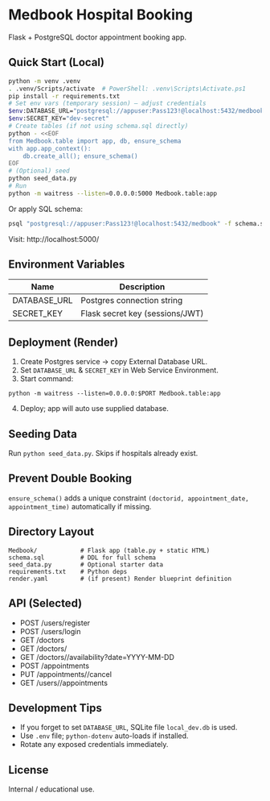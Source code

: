 # Medbook Hospital Booking

Flask + PostgreSQL doctor appointment booking app.

## Quick Start (Local)

```bash
python -m venv .venv
. .venv/Scripts/activate  # PowerShell: .venv\Scripts\Activate.ps1
pip install -r requirements.txt
# Set env vars (temporary session) — adjust credentials
$env:DATABASE_URL="postgresql://appuser:Pass123!@localhost:5432/medbook"
$env:SECRET_KEY="dev-secret"
# Create tables (if not using schema.sql directly)
python - <<EOF
from Medbook.table import app, db, ensure_schema
with app.app_context():
    db.create_all(); ensure_schema()
EOF
# (Optional) seed
python seed_data.py
# Run
python -m waitress --listen=0.0.0.0:5000 Medbook.table:app
```

Or apply SQL schema:
```bash
psql "postgresql://appuser:Pass123!@localhost:5432/medbook" -f schema.sql
```

Visit: http://localhost:5000/

## Environment Variables
| Name | Description |
|------|-------------|
| DATABASE_URL | Postgres connection string |
| SECRET_KEY | Flask secret key (sessions/JWT) |

## Deployment (Render)
1. Create Postgres service → copy External Database URL.
2. Set `DATABASE_URL` & `SECRET_KEY` in Web Service Environment.
3. Start command:
```
python -m waitress --listen=0.0.0.0:$PORT Medbook.table:app
```
4. Deploy; app will auto use supplied database.

## Seeding Data
Run `python seed_data.py`. Skips if hospitals already exist.

## Prevent Double Booking
`ensure_schema()` adds a unique constraint `(doctorid, appointment_date, appointment_time)` automatically if missing.

## Directory Layout
```
Medbook/            # Flask app (table.py + static HTML)
schema.sql          # DDL for full schema
seed_data.py        # Optional starter data
requirements.txt    # Python deps
render.yaml         # (if present) Render blueprint definition
```

## API (Selected)
- POST /users/register
- POST /users/login
- GET /doctors
- GET /doctors/<id>
- GET /doctors/<id>/availability?date=YYYY-MM-DD
- POST /appointments
- PUT /appointments/<id>/cancel
- GET /users/<id>/appointments

## Development Tips
- If you forget to set `DATABASE_URL`, SQLite file `local_dev.db` is used.
- Use `.env` file; `python-dotenv` auto-loads if installed.
- Rotate any exposed credentials immediately.

## License
Internal / educational use.
